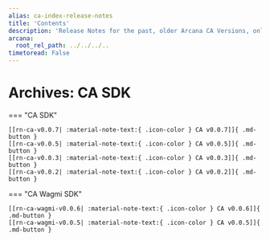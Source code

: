 ```yaml
---
alias: ca-index-release-notes
title: 'Contents'
description: 'Release Notes for the past, older Arcana CA Versions, only for reference. Note these are not supported anymore.'
arcana:
  root_rel_path: ../../../..
timetoread: False
---
```


# Archives: CA SDK

=== "CA SDK"

    [[rn-ca-v0.0.7| :material-note-text:{ .icon-color } CA v0.0.7]]{ .md-button }
    [[rn-ca-v0.0.5| :material-note-text:{ .icon-color } CA v0.0.5]]{ .md-button }
    [[rn-ca-v0.0.3| :material-note-text:{ .icon-color } CA v0.0.3]]{ .md-button }
    [[rn-ca-v0.0.2| :material-note-text:{ .icon-color } CA v0.0.2]]{ .md-button }

=== "CA Wagmi SDK"

    [[rn-ca-wagmi-v0.0.6| :material-note-text:{ .icon-color } CA v0.0.6]]{ .md-button }
    [[rn-ca-wagmi-v0.0.5| :material-note-text:{ .icon-color } CA v0.0.5]]{ .md-button }
